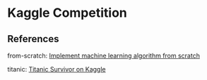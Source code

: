 # Kaggle Competition

## References
from-scratch: [Implement machine learning algorithm from scratch](http://machinelearningmastery.com/naive-bayes-classifier-scratch-python/)

titanic: [Titanic Survivor on Kaggle](https://www.kaggle.com/c/titanic)
